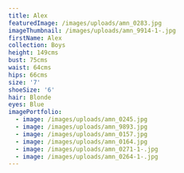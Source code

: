 ```yaml
---
title: Alex
featuredImage: /images/uploads/amn_0283.jpg
imageThumbnail: /images/uploads/amn_9914-1-.jpg
firstName: Alex
collection: Boys
height: 149cms
bust: 75cms
waist: 64cms
hips: 66cms
size: '7'
shoeSize: '6'
hair: Blonde
eyes: Blue
imagePortfolio:
  - image: /images/uploads/amn_0245.jpg
  - image: /images/uploads/amn_9893.jpg
  - image: /images/uploads/amn_0157.jpg
  - image: /images/uploads/amn_0164.jpg
  - image: /images/uploads/amn_0271-1-.jpg
  - image: /images/uploads/amn_0264-1-.jpg
---
```


